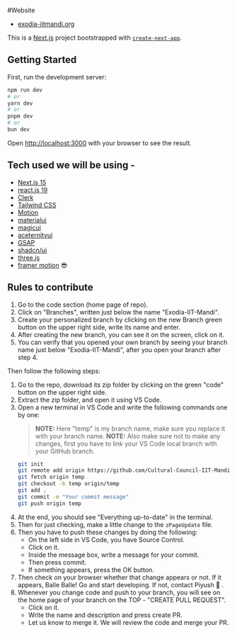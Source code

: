 #Website 
- [exodia-iitmandi.org](https://exodia-iitmandi.org/)

This is a [Next.js](https://nextjs.org) project bootstrapped with [`create-next-app`](https://nextjs.org/docs/app/api-reference/cli/create-next-app).

## Getting Started

First, run the development server:

```bash
npm run dev
# or
yarn dev
# or
pnpm dev
# or
bun dev
```

Open [http://localhost:3000](http://localhost:3000) with your browser to see the result.

<!-- adding tech stack used heading and their links name  -->

## Tech used we will be using - 

- [Next.js 15](https://nextjs.org)
- [react.js 19](https://react.dev/)
- [Clerk](https://clerk.dev)
- [Tailwind CSS](https://tailwindcss.com)
- [Motion](https://motion.dev)
- [materialui](https://mui.com/material-ui/)
- [magicui](https://magicui.design/)
- [aceternityui](https://ui.aceternity.com/)
- [GSAP](https://gsap.com)
- [shadcn/ui](https://ui.shadcn.com/)
- [three.js](https://threejs.org/)
- [framer motion](https://motion.dev/) 😎

## Rules to contribute

1. Go to the code section (home page of repo).
2. Click on "Branches", written just below the name "Exodia-IIT-Mandi".
3. Create your personalized branch by clicking on the new Branch green button on the upper right side, write its name and enter.
4. After creating the new branch, you can see it on the screen, click on it.
5. You can verify that you opened your own branch by seeing your branch name just below "Exodia-IIT-Mandi", after you open your branch after step 4.

Then follow the following steps:

1. Go to the repo, download its zip folder by clicking on the green "code" button on the upper right side.
2. Extract the zip folder, and open it using VS Code.
3. Open a new terminal in VS Code and write the following commands one by one:
    > **NOTE:** Here "temp" is my branch name, make sure you replace it with your branch name.
    > **NOTE:** Also make sure not to make any changes, first you have to link your VS Code local branch with your GitHub branch.
    ```bash
    git init
    git remote add origin https://github.com/Cultural-Council-IIT-Mandi/Exodia-IIT-Mandi.git
    git fetch origin temp
    git checkout -b temp origin/temp
    git add .
    git commit -m "Your commit message"
    git push origin temp
    ```
4. At the end, you should see "Everything up-to-date" in the terminal.
5. Then for just checking, make a little change to the `zPageUpdate` file.
6. Then you have to push these changes by doing the following:
    - On the left side in VS Code, you have Source Control.
    - Click on it.
    - Inside the message box, write a message for your commit.
    - Then press commit.
    - If something appears, press the OK button.
7. Then check on your browser whether that change appears or not. If it appears, Balle Balle! Go and start developing. If not, contact Piyush 🫠 .
8. Whenever you change code and push to your branch, you will see on the home page of your branch on the TOP - "CREATE PULL REQUEST".
    - Click on it.
    - Write the name and description and press create PR.
    - Let us know to merge it. We will review the code and merge your PR.
